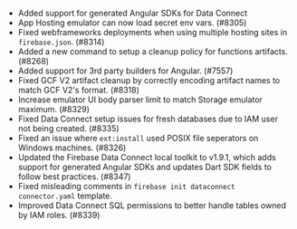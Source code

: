 - Added support for generated Angular SDKs for Data Connect
- App Hosting emulator can now load secret env vars. (#8305)
- Fixed webframeworks deployments when using multiple hosting sites in `firebase.json`. (#8314)
- Added a new command to setup a cleanup policy for functions artifacts. (#8268)
- Added support for 3rd party builders for Angular. (#7557)
- Fixed GCF V2 artifact cleanup by correctly encoding artifact names to match GCF V2's format. (#8318)
- Increase emulator UI body parser limit to match Storage emulator maximum. (#8329)
- Fixed Data Connect setup issues for fresh databases due to IAM user not being created. (#8335)
- Fixed an issue where `ext:install` used POSIX file seperators on Windows machines. (#8326)
- Updated the Firebase Data Connect local toolkit to v1.9.1, which adds support for generated Angular SDKs and updates Dart SDK fields to follow best practices. (#8347)
- Fixed misleading comments in `firebase init dataconnect` `connector.yaml` template.
- Improved Data Connect SQL permissions to better handle tables owned by IAM roles. (#8339)
